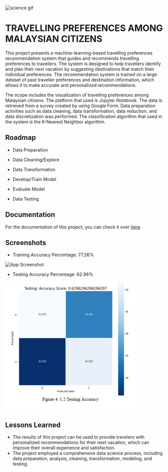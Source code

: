 ![science gif](http://nerdist.com/wp-content/uploads/2014/05/Finn-SCIENCE.gif)

# TRAVELLING PREFERENCES AMONG MALAYSIAN CITIZENS

This project presents a machine-learning-based travelling preferences
recommendation system that guides and recommends travelling preferences to travellers. The system is designed
to help travellers identify and plan their next vacation by suggesting destinations that match their individual
preferences. The recommendation system is trained on a large dataset of past traveller preferences and destination
information, which allows it to make accurate and personalized recommendations.

The scope includes the visualization of travelling preferences among Malaysian citizens. The platform
that used is Jupyter Notebook. The data is retrieved from a survey created by using Google Form. Data
preparation activities such as data cleaning, data transformation, data reduction, and data discretization
was performed. The classification algorithm that used in the system is the K-Nearest Neighbor algorithm.




## Roadmap

- Data Preparation

- Data Cleaning/Explore

- Data Transformation

- Develop/Train Model

- Evaluate Model

- Data Testing


## Documentation

For the documentation of this project, you can check it over [here](https://pdf.ac/1zCCBz).


## Screenshots

- Training Accuracy Percentage: 77.26%

![App Screenshot](image/ss1.png.png)

- Testing Accuracy Percentage: 62.96%
  
![App Screenshot2](image/ss2.png)



## Lessons Learned

- The results of this project can be used to provide travelers with personalized recommendations for their next vacation, which can improve their overall experience and satisfaction.
- The project employed a comprehensive data science process, including data preparation, analysis, cleaning, transformation, modeling, and testing.

